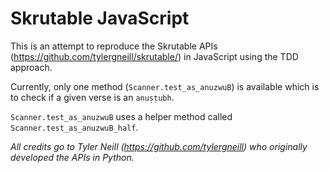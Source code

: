 # Skrutable JavaScript

This is an attempt to reproduce the Skrutable APIs (https://github.com/tylergneill/skrutable/) in JavaScript using the TDD approach.

Currently, only one method (`Scanner.test_as_anuzwuB`) is available which is to check if a given verse is an `anuṣṭubh`. 

`Scanner.test_as_anuzwuB` uses a helper method called `Scanner.test_as_anuzwuB_half`.

*All credits go to Tyler Neill (https://github.com/tylergneill) who originally developed the APIs in Python.*
